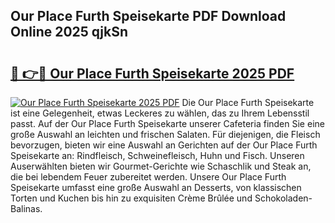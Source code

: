 ## Our Place Furth Speisekarte PDF Download Online 2025 qjkSn

# <h2><a href="http://gc95w4.nevu.top/?p=Our+Place+Furth+Speisekarte">🔗 👉🔴 Our Place Furth Speisekarte 2025 PDF</a></h2>

[![Our Place Furth Speisekarte 2025 PDF](https://i.imgur.com/dBaPXMq.png)](http://gc95w4.nevu.top/?p=Our+Place+Furth+Speisekarte)
Die Our Place Furth Speisekarte ist eine Gelegenheit, etwas Leckeres zu wählen, das zu Ihrem Lebensstil passt. Auf der Our Place Furth Speisekarte unserer Cafeteria finden Sie eine große Auswahl an leichten und frischen Salaten. Für diejenigen, die Fleisch bevorzugen, bieten wir eine Auswahl an Gerichten auf der Our Place Furth Speisekarte an: Rindfleisch, Schweinefleisch, Huhn und Fisch. Unseren Auserwählten bieten wir Gourmet-Gerichte wie Schaschlik und Steak an, die bei lebendem Feuer zubereitet werden. Unsere Our Place Furth Speisekarte umfasst eine große Auswahl an Desserts, von klassischen Torten und Kuchen bis hin zu exquisiten Crème Brûlée und Schokoladen-Balinas.
